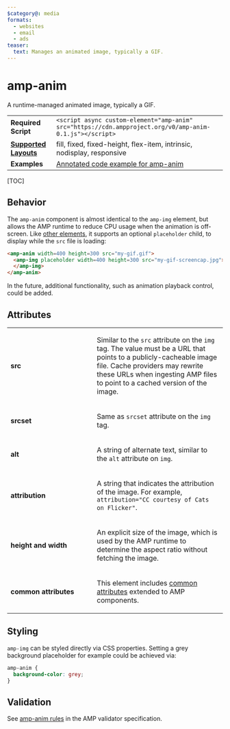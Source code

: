 ```yaml
---
$category@: media
formats:
  - websites
  - email
  - ads
teaser:
  text: Manages an animated image, typically a GIF.
---
```

<!---
Copyright 2015 The AMP HTML Authors. All Rights Reserved.

Licensed under the Apache License, Version 2.0 (the "License");
you may not use this file except in compliance with the License.
You may obtain a copy of the License at

      http://www.apache.org/licenses/LICENSE-2.0

Unless required by applicable law or agreed to in writing, software
distributed under the License is distributed on an "AS-IS" BASIS,
WITHOUT WARRANTIES OR CONDITIONS OF ANY KIND, either express or implied.
See the License for the specific language governing permissions and
limitations under the License.
-->

# amp-anim

A runtime-managed animated image, typically a GIF.

<table>
  <tr>
    <td class="col-fourty"><strong>Required Script</strong></td>
    <td><code>&lt;script async custom-element="amp-anim" src="https://cdn.ampproject.org/v0/amp-anim-0.1.js">&lt;/script></code></td>
  </tr>
  <tr>
    <td class="col-fourty"><strong><a href="https://www.ampproject.org/docs/guides/responsive/control_layout.html">Supported Layouts</a></strong></td>
    <td>fill, fixed, fixed-height, flex-item, intrinsic, nodisplay, responsive</td>
  </tr>
  <tr>
    <td class="col-fourty"><strong>Examples</strong></td>
    <td><a href="https://ampbyexample.com/components/amp-anim/">Annotated code example for amp-anim</a></td>
  </tr>
</table>

[TOC]

## Behavior

The `amp-anim` component is almost identical to the `amp-img` element, but allows the AMP runtime to reduce CPU usage when the animation is off-screen. Like [other elements](https://www.ampproject.org/docs/guides/author-develop/responsive/placeholders), it supports an optional `placeholder` child, to display while the `src` file is loading:

```html
<amp-anim width=400 height=300 src="my-gif.gif">
  <amp-img placeholder width=400 height=300 src="my-gif-screencap.jpg">
  </amp-img>
</amp-anim>
```

In the future, additional functionality, such as animation playback control, could be added.

## Attributes
<table>
  <tr>
    <td width="40%"><p><strong>src</strong></p></td>
    <td><p>Similar to the <code>src</code> attribute on the <code>img</code> tag. The value must be a URL that
  points to a publicly-cacheable image file. Cache providers may rewrite these
  URLs when ingesting AMP files to point to a cached version of the image.</p></td>
  </tr>
  <tr>
     <td width="40%"><p><strong>srcset</strong></p></td>
     <td><p>Same as <code>srcset</code> attribute on the <code>img</code> tag.</p></td>
   </tr>
   <tr>
      <td width="40%"><p><strong>alt</strong></p></td>
      <td><p>A string of alternate text, similar to the <code>alt</code> attribute on <code>img</code>.</p></td>
    </tr>
    <tr>
       <td width="40%"><p><strong>attribution</strong></p></td>
       <td><p>A string that indicates the attribution of the image. For example, <code>attribution="CC courtesy of Cats on Flicker"</code>.</p></td>
     </tr>
     <tr>
        <td width="40%"><p><strong>height and width</strong></p></td>
        <td><p>An explicit size of the image, which is used by the AMP runtime to determine the aspect ratio without fetching the image.</p></td>
      </tr>
      <tr>
         <td width="40%"><p><strong>common attributes</strong></p></td>
         <td><p>This element includes <a href="https://www.ampproject.org/docs/reference/common_attributes">common attributes</a> extended to AMP components.</p></td>
       </tr>
</table>

## Styling

`amp-img` can be styled directly via CSS properties. Setting a grey background
placeholder for example could be achieved via:
```css
amp-anim {
  background-color: grey;
}
```
## Validation

See [amp-anim rules](https://github.com/ampproject/amphtml/blob/master/extensions/amp-anim/validator-amp-anim.protoascii) in the AMP validator specification.
